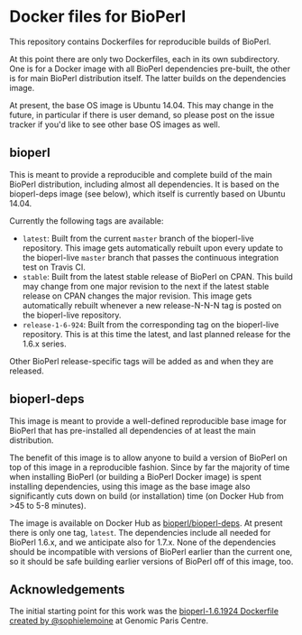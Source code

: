 # Docker files for BioPerl

This repository contains Dockerfiles for reproducible builds of BioPerl.

At this point there are only two Dockerfiles, each in its own subdirectory. One is for a Docker image with all BioPerl dependencies pre-built, the other is for main BioPerl distribution itself. The latter builds on the dependencies image.

At present, the base OS image is Ubuntu 14.04. This may change in the future, in particular if there is user demand, so please post on the issue tracker if you'd like to see other base OS images as well.

## bioperl

This is meant to provide a reproducible and complete build of the main BioPerl distribution, including almost all dependencies. It is based on the bioperl-deps image (see below), which itself is currently based on Ubuntu 14.04.

Currently the following tags are available:

* `latest`: Built from the current `master` branch of the bioperl-live repository. This image gets automatically rebuilt upon every update to the bioperl-live `master` branch that passes the continuous integration test on Travis CI.
* `stable`: Built from the latest stable release of BioPerl on CPAN. This build may change from one major revision to the next if the latest stable release on CPAN changes the major revision. This image gets automatically rebuilt whenever a new release-N-N-N tag is posted on the bioperl-live repository.
* `release-1-6-924`: Built from the corresponding tag on the bioperl-live repository. This is at this time the latest, and last planned release for the 1.6.x series.

Other BioPerl release-specific tags will be added as and when they are released.

## bioperl-deps

This image is meant to provide a well-defined reproducible base image for BioPerl that has pre-installed all dependencies of at least the main distribution.

The benefit of this image is to allow anyone to build a version of BioPerl on top of this image in a reproducible fashion. Since by far the majority of time when installing BioPerl (or building a BioPerl Docker image) is spent installing dependencies, using this image as the base image also significantly cuts down on build (or installation) time (on Docker Hub from >45 to 5-8 minutes).

The image is available on Docker Hub as [bioperl/bioperl-deps]. At present there is only one tag, `latest`. The dependencies include all needed for BioPerl 1.6.x, and we anticipate also for 1.7.x. None of the dependencies should be incompatible with versions of BioPerl earlier than the current one, so it should be safe building earlier versions of BioPerl off of this image, too.

## Acknowledgements

The initial starting point for this work was the [bioperl-1.6.1924 Dockerfile created by @sophielemoine] at Genomic Paris Centre.

[bioperl/bioperl]: https://hub.docker.com/r/bioperl/bioperl/
[bioperl/bioperl-deps]: https://hub.docker.com/r/bioperl/bioperl-deps/
[bioperl-1.6.1924 Dockerfile created by @sophielemoine]: https://github.com/GenomicParisCentre/dockerfiles/blob/master/bioperl/bioperl-1.6.924/Dockerfile
